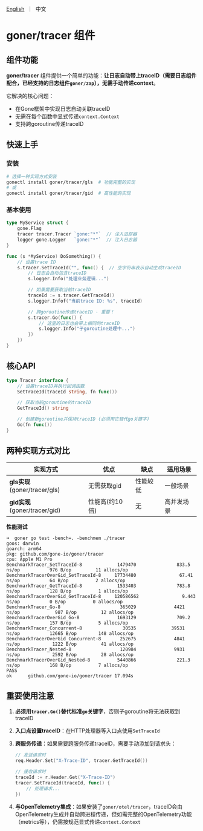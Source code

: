 <p>
    <a href="README.md">English</a>&nbsp ｜&nbsp 中文
</p>

# goner/tracer 组件

## 组件功能

**goner/tracer** 组件提供一个简单的功能：**让日志自动带上traceID（需要日志组件配合，已经支持的日志组件`goner/zap`），无需手动传递context**。

它解决的核心问题：
- 在Gone框架中实现日志自动关联traceID
- 无需在每个函数中显式传递`context.Context`
- 支持跨goroutine传递traceID

## 快速上手

### 安装

```bash
# 选择一种实现方式安装
gonectl install goner/tracer/gls  # 功能完整的实现
# 或
gonectl install goner/tracer/gid  # 高性能的实现
```

### 基本使用

```go
type MyService struct {
    gone.Flag
    tracer tracer.Tracer `gone:"*"`  // 注入追踪器
    logger gone.Logger   `gone:"*"`  // 注入日志器
}

func (s *MyService) DoSomething() {
    // 设置trace ID
    s.tracer.SetTraceId("", func() {  // 空字符串表示自动生成traceID
        // 日志会自动包含traceID
        s.logger.Info("处理业务逻辑...")

        // 如果需要获取当前traceID
        traceId := s.tracer.GetTraceId()
        s.logger.Infof("当前trace ID: %s", traceId)

        // 跨goroutine传递traceID - 重要！
        s.tracer.Go(func() {
            // 这里的日志也会带上相同的traceID
            s.logger.Info("子goroutine处理中...")
        })
    })
}
```

## 核心API

```go
type Tracer interface {
    // 设置traceID并执行回调函数
    SetTraceId(traceId string, fn func())

    // 获取当前goroutine的traceID
    GetTraceId() string

    // 创建新goroutine并保持traceID (必须用它替代go关键字)
    Go(fn func())
}
```

## 两种实现方式对比

| 实现方式                       | 优点           | 缺点     | 适用场景   |
| ------------------------------ | -------------- | -------- | ---------- |
| **gls实现** (goner/tracer/gls) | 无需获取gid    | 性能较低 | 一般场景   |
| **gid实现** (goner/tracer/gid) | 性能高(约10倍) | 无       | 高并发场景 |


**性能测试**

```log
➜  goner go test -bench=. -benchmem ./tracer
goos: darwin
goarch: arm64
pkg: github.com/gone-io/goner/tracer
cpu: Apple M1 Pro
BenchmarkTracer_SetTraceId-8             1479470               833.5 ns/op           976 B/op         11 allocs/op
BenchmarkTracerOverGid_SetTraceId-8     17734480                67.41 ns/op           64 B/op          2 allocs/op
BenchmarkTracer_GetTraceId-8             1533403               783.8 ns/op           128 B/op          1 allocs/op
BenchmarkTracerOverGid_GetTraceId-8     120586562                9.443 ns/op           0 B/op          0 allocs/op
BenchmarkTracer_Go-8                      365029              4421 ns/op             987 B/op         12 allocs/op
BenchmarkTracerOverGid_Go-8              1693129               709.2 ns/op           157 B/op          5 allocs/op
BenchmarkTracer_Concurrent-8               30535             39531 ns/op           12665 B/op        148 allocs/op
BenchmarkTracerOverGid_Concurrent-8       252675              4841 ns/op            1222 B/op         41 allocs/op
BenchmarkTracer_Nested-8                  120984              9931 ns/op            2592 B/op         28 allocs/op
BenchmarkTracerOverGid_Nested-8          5440866               221.3 ns/op           168 B/op          7 allocs/op
PASS
ok      github.com/gone-io/goner/tracer 17.094s
```

## 重要使用注意

1. **必须用`tracer.Go()`替代标准`go`关键字**，否则子goroutine将无法获取到traceID

2. **入口点设置traceID**：在HTTP处理器等入口点使用`SetTraceId`

3. **跨服务传递**：如果需要跨服务传递traceID，需要手动添加到请求头：
   ```go
   // 发送请求时
   req.Header.Set("X-Trace-ID", tracer.GetTraceId())
   
   // 接收请求时
   traceId := r.Header.Get("X-Trace-ID")
   tracer.SetTraceId(traceId, func() {
       // 处理请求...
   })
   ```

4. **与OpenTelemetry集成**：如果安装了`goner/otel/tracer`，traceID会由OpenTelemetry生成并自动跨进程传递，但如需完整的OpenTelemetry功能（metrics等），仍需按规范显式传递`context.Context`